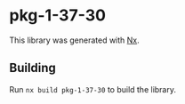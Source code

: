 # pkg-1-37-30

This library was generated with [Nx](https://nx.dev).

## Building

Run `nx build pkg-1-37-30` to build the library.
